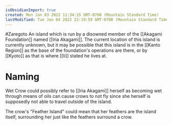 ```yaml
---
isObsidianImport: true
created: Mon Jan 03 2022 11:34:15 GMT-0700 (Mountain Standard Time)
lastModified: Tue Jan 04 2022 22:19:59 GMT-0700 (Mountain Standard Time)
---
```

#Zaregoto
An island which is run by a disowned member of the [[Akagami Foundation]] named [[Iria Akagami]]. The current location of this island is currently unknown, but it may be possible that this island is in the [[Kanto Region]] as the base of the foundation's operations are there, or by [[Kyoto]] as that is where [[Ii]] stated he lives at. 

# Naming
Wet Crow could possibly refer to [[Iria Akagami]] herself as becoming wet through means of oils can cause crows to not fly since she herself is supposedly not able to travel outside of the island.

The crow's "Feather Island" could mean that her feathers are the island itself, surrounding her just like the feathers surround a crow. 